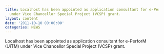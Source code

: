 ```yaml
---
title: Localhost has been appointed as application consultant for e-PerforM (UiTM)
  under Vice Chancellor Special Project (VCSP) grant.
layout: content
date: '2011-10-10 00:00:00'
categories: NEWS
---
```


Localhost has been appointed as application consultant for e-PerforM (UiTM) under Vice Chancellor Special Project (VCSP) grant.